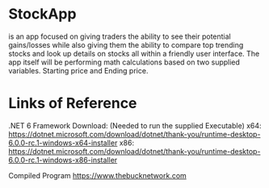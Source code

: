 # StockApp
is an app focused on giving traders the ability to see their potential gains/losses while also giving them the ability to compare top trending stocks and look up details on stocks all within a friendly user interface. The app itself will be performing math calculations based on two supplied variables. Starting price and Ending price. 

# Links of Reference
.NET 6 Framework Download: (Needed to run the supplied Executable)
x64: https://dotnet.microsoft.com/download/dotnet/thank-you/runtime-desktop-6.0.0-rc.1-windows-x64-installer
x86: https://dotnet.microsoft.com/download/dotnet/thank-you/runtime-desktop-6.0.0-rc.1-windows-x86-installer

Compiled Program
https://www.thebucknetwork.com
